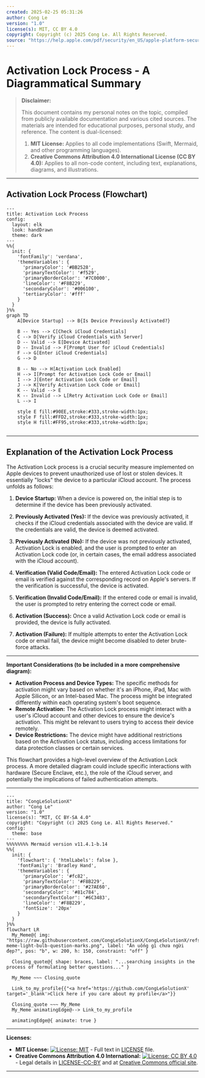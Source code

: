 ```yaml
---
created: 2025-02-25 05:31:26
author: Cong Le
version: "1.0"
license(s): MIT, CC BY 4.0
copyright: Copyright (c) 2025 Cong Le. All Rights Reserved.
source: "https://help.apple.com/pdf/security/en_US/apple-platform-security-guide.pdf"
---
```




# Activation Lock Process - A Diagrammatical Summary
> **Disclaimer:**
>
> This document contains my personal notes on the topic,
> compiled from publicly available documentation and various cited sources.
> The materials are intended for educational purposes, personal study, and reference.
> The content is dual-licensed:
> 1. **MIT License:** Applies to all code implementations (Swift, Mermaid, and other programming languages).
> 2. **Creative Commons Attribution 4.0 International License (CC BY 4.0):** Applies to all non-code content, including text, explanations, diagrams, and illustrations.
---



## Activation Lock Process (Flowchart)

```mermaid
---
title: Activation Lock Process
config:
  layout: elk
  look: handDrawn
  theme: dark
---
%%{
  init: {
    'fontFamily': 'verdana',
    'themeVariables': {
      'primaryColor': '#BB2528',
      'primaryTextColor': '#f529',
      'primaryBorderColor': '#7C0000',
      'lineColor': '#F8B229',
      'secondaryColor': '#006100',
      'tertiaryColor': '#fff'
    }
  }
}%%
graph TD
    A[Device Startup] --> B{Is Device Previously Activated?}
    
    B -- Yes --> C[Check iCloud Credentials]
    C --> D[Verify iCloud Credentials with Server]
    D -- Valid --> E[Device Activated]
    D -- Invalid --> F[Prompt User for iCloud Credentials]
    F --> G[Enter iCloud Credentials]
    G --> D

    B -- No --> H[Activation Lock Enabled]
    H --> I[Prompt for Activation Lock Code or Email]
    I --> J[Enter Activation Lock Code or Email]
    J --> K[Verify Activation Lock Code or Email]
    K -- Valid --> E
    K -- Invalid --> L[Retry Activation Lock Code or Email]
    L --> I

    style E fill:#90EE,stroke:#333,stroke-width:1px;
    style F fill:#FFD2,stroke:#333,stroke-width:1px;
    style H fill:#FF95,stroke:#333,stroke-width:1px;
    
```

---


## Explanation of the Activation Lock Process

The Activation Lock process is a crucial security measure implemented on Apple devices to prevent unauthorized use of lost or stolen devices.  It essentially "locks" the device to a particular iCloud account.  The process unfolds as follows:

1. **Device Startup:** When a device is powered on, the initial step is to determine if the device has been previously activated.

2. **Previously Activated (Yes):** If the device was previously activated, it checks if the iCloud credentials associated with the device are valid. If the credentials are valid, the device is deemed activated.

3. **Previously Activated (No):** If the device was not previously activated, Activation Lock is enabled, and the user is prompted to enter an Activation Lock code (or, in certain cases, the email address associated with the iCloud account).

4. **Verification (Valid Code/Email):** The entered Activation Lock code or email is verified against the corresponding record on Apple's servers.  If the verification is successful, the device is activated.

5. **Verification (Invalid Code/Email):** If the entered code or email is invalid, the user is prompted to retry entering the correct code or email.

6. **Activation (Success):**  Once a valid Activation Lock code or email is provided, the device is fully activated.

7. **Activation (Failure):**  If multiple attempts to enter the Activation Lock code or email fail, the device might become disabled to deter brute-force attacks.


----

**Important Considerations (to be included in a more comprehensive diagram):**

* **Activation Process and Device Types:**  The specific methods for activation might vary based on whether it's an iPhone, iPad, Mac with Apple Silicon, or an Intel-based Mac. The process might be integrated differently within each operating system's boot sequence.
* **Remote Activation:**  The Activation Lock process might interact with a user's iCloud account and other devices to ensure the device's activation. This might be relevant to users trying to access their device remotely.
* **Device Restrictions:** The device might have additional restrictions based on the Activation Lock status, including access limitations for data protection classes or certain services.


This flowchart provides a high-level overview of the Activation Lock process.  A more detailed diagram could include specific interactions with hardware (Secure Enclave, etc.), the role of the iCloud server, and potentially the implications of failed authentication attempts.


---

<!-- 
```mermaid
%% Current Mermaid version
info
```  -->


```mermaid
---
title: "CongLeSolutionX"
author: "Cong Le"
version: "1.0"
license(s): "MIT, CC BY-SA 4.0"
copyright: "Copyright (c) 2025 Cong Le. All Rights Reserved."
config:
  theme: base
---
%%%%%%%% Mermaid version v11.4.1-b.14
%%{
  init: {
    'flowchart': { 'htmlLabels': false },
    'fontFamily': 'Bradley Hand',
    'themeVariables': {
      'primaryColor': '#fc82',
      'primaryTextColor': '#F8B229',
      'primaryBorderColor': '#27AE60',
      'secondaryColor': '#81c784',
      'secondaryTextColor': '#6C3483',
      'lineColor': '#F8B229',
      'fontSize': '20px'
    }
  }
}%%
flowchart LR
  My_Meme@{ img: "https://raw.githubusercontent.com/CongLeSolutionX/CongLeSolutionX/refs/heads/main/assets/images/My-meme-light-bulb-question-marks.png", label: "Ăn uống gì chưa ngừi đẹp?", pos: "b", w: 200, h: 150, constraint: "off" }

  Closing_quote@{ shape: braces, label: "...searching insights in the process of formulating better questions..." }
    
  My_Meme ~~~ Closing_quote
    
  Link_to_my_profile{{"<a href='https://github.com/CongLeSolutionX' target='_blank'>Click here if you care about my profile</a>"}}

  Closing_quote ~~~ My_Meme
  My_Meme animatingEdge@--> Link_to_my_profile
  
  animatingEdge@{ animate: true }

```


---
**Licenses:**

- **MIT License:**  [![License: MIT](https://img.shields.io/badge/License-MIT-yellow.svg)](LICENSE) - Full text in [LICENSE](LICENSE) file.
- **Creative Commons Attribution 4.0 International:** [![License: CC BY 4.0](https://licensebuttons.net/l/by/4.0/88x31.png)](LICENSE-CC-BY) - Legal details in [LICENSE-CC-BY](LICENSE-CC-BY) and at [Creative Commons official site](http://creativecommons.org/licenses/by/4.0/).

---
